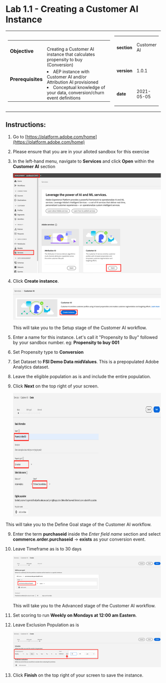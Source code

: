 Lab 1.1 - Creating a Customer AI Instance
==========
<table style="border-collapse: collapse; border: none;" class="tab" cellspacing="0" cellpadding="0">

<tr style="border: none;">

<div align="left">
<td width="600" style="border: none;">
<table>
<tbody valign="top">
      <tr width="500">
            <td valign="top"><h3>Objective</h3></td>
            <td valign="top"><br>Creating a Customer AI instance that calculates propensity to buy (Conversion)
            </td>
     </tr>
     <tr width="500">
           <td valign="top"><h3>Prerequisites</h3></td>
           <td valign="top">
                            <li>AEP instance with Customer AI and/or Attribution AI provisioned
                            <br>
                            <li>Conceptual knowledge of your data, conversion/churn event definitions
                            <br>
           </td>
     </tr>
</tbody>
</table>
</td>
</div>

<div align="right">
<td style="border: none;" valign="top">

<table>
<tbody valign="top">
      <tr>
            <td valign="middle" height="70"><b>section</b></td>
            <td valign="middle" height="70">Customer AI</td>
      </tr>
      <tr>
            <td valign="middle" height="70"><b>version</b></td>
            <td valign="middle" height="70">1.0.1</td>
      </tr>
      <tr>
            <td valign="middle" height="70"><b>date</b></td>
            <td valign="middle" height="70">2021-05-05</td>
      </tr>
</tbody>
</table>
</td>
</div>

</tr>
</table>

Instructions:
-----------------

1. Go to [https://platform.adobe.com/home](https://platform.adobe.com/home)

2. Please ensure that you are in your alloted sandbox for this exercise

3. In the left-hand menu, navigate to **Services** and click **Open** within the **Customer AI** section

      ![Demo](./images/1.png)
      
4. Click **Create instance**. 



    ![Demo](./images/2.png)
      
      
      This will take you to the Setup stage of the Customer AI workflow.
      
4. Enter a name for this instance. Let's call it "Propensity to Buy" followed by your sandbox number. eg: **Propensity to buy 001**
5. Set Propensity type to **Conversion**
6. Set Dataset to **FSI Demo Data midValues**. This is a prepopulated Adobe Analytics dataset.
7. Leave the eligible population as is and include the entire population.
8. Click **Next** on the top right of your screen.
      

      <img src= "./images/3.png" width="1800" height="400">
      
 This will take you to the Define Goal stage of the Customer AI workflow.
 
9. Enter the term **purchaseid** inside the *Enter field name* section and select **commerce.order.purchaseid** -> **exists** as your conversion event.
10. Leave Timeframe as is to 30 days     
      
      
      ![Demo](./images/4.png)
      
      This will take you to the Advanced  stage of the Customer AI workflow.
      
11. Set scoring to run **Weekly on Mondays at 12:00 am Eastern**.
12. Leave Exclusion Population as is
      
      
      ![Demo](./images/5.png) 
 
 
4. Click **Finish** on the top right of your screen to save the instance.
      
      
  
